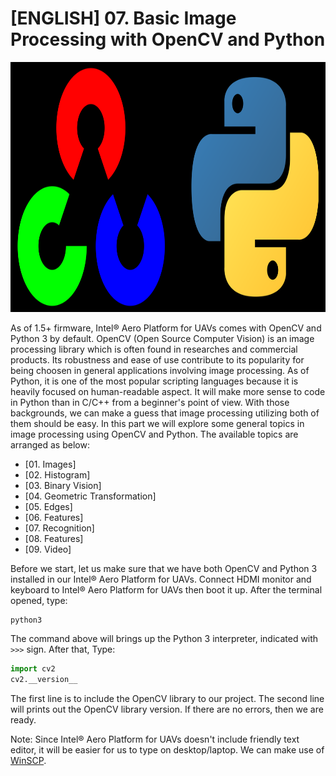 # [ENGLISH] 07. Basic Image Processing with OpenCV and Python

<img src="/images/OpenCV_and_Python.png" height="400">

As of 1.5+ firmware, Intel® Aero Platform for UAVs comes with OpenCV and Python 3 by default. OpenCV (Open Source Computer Vision) is an image processing library which is often found in researches and commercial products. Its robustness and ease of use contribute to its popularity for being choosen in general applications involving image processing. As of Python, it is one of the most popular scripting languages because it is heavily focused on human-readable aspect. It will make more sense to code in Python than in C/C++ from a beginner's point of view. With those backgrounds, we can make a guess that image processing utilizing both of them should be easy. In this part we will explore some general topics in image processing using OpenCV and Python. The available topics are arranged as below:
* [01. Images]
* [02. Histogram]
* [03. Binary Vision]
* [04. Geometric Transformation]
* [05. Edges]
* [06. Features]
* [07. Recognition]
* [08. Features]
* [09. Video]

Before we start, let us make sure that we have both OpenCV and Python 3 installed in our Intel® Aero Platform for UAVs. Connect HDMI monitor and keyboard to Intel® Aero Platform for UAVs then boot it up. After the terminal opened, type:
```
python3
```

The command above will brings up the Python 3 interpreter, indicated with ```>>>``` sign. After that, Type:
```python
import cv2
cv2.__version__
```
The first line is to include the OpenCV library to our project. The second line will prints out the OpenCV library version. If there are no errors, then we are ready.

Note: Since Intel® Aero Platform for UAVs doesn't include friendly text editor, it will be easier for us to type on desktop/laptop. We can make use of [WinSCP](https://winscp.net/eng/index.php).
